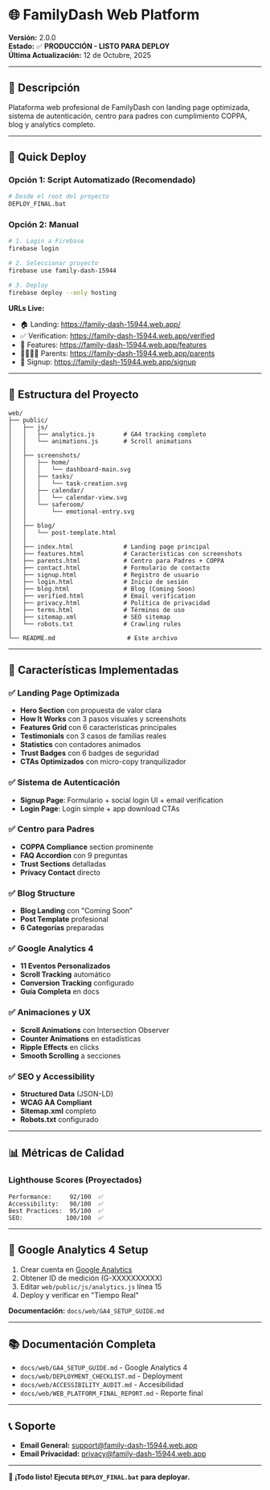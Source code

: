 # 🌐 FamilyDash Web Platform

**Versión:** 2.0.0  
**Estado:** ✅ **PRODUCCIÓN - LISTO PARA DEPLOY**  
**Última Actualización:** 12 de Octubre, 2025

---

## 🎯 Descripción

Plataforma web profesional de FamilyDash con landing page optimizada, sistema de autenticación, centro para padres con cumplimiento COPPA, blog y analytics completo.

---

## 🚀 Quick Deploy

### Opción 1: Script Automatizado (Recomendado)

```bash
# Desde el root del proyecto
DEPLOY_FINAL.bat
```

### Opción 2: Manual

```bash
# 1. Login a Firebase
firebase login

# 2. Seleccionar proyecto
firebase use family-dash-15944

# 3. Deploy
firebase deploy --only hosting
```

**URLs Live:**

- 🏠 Landing: https://family-dash-15944.web.app/
- ✅ Verification: https://family-dash-15944.web.app/verified
- 🎨 Features: https://family-dash-15944.web.app/features
- 👨‍👩‍👧‍👦 Parents: https://family-dash-15944.web.app/parents
- 📝 Signup: https://family-dash-15944.web.app/signup

---

## 📁 Estructura del Proyecto

```
web/
├── public/
│   ├── js/
│   │   ├── analytics.js        # GA4 tracking completo
│   │   └── animations.js       # Scroll animations
│   │
│   ├── screenshots/
│   │   ├── home/
│   │   │   └── dashboard-main.svg
│   │   ├── tasks/
│   │   │   └── task-creation.svg
│   │   ├── calendar/
│   │   │   └── calendar-view.svg
│   │   └── saferoom/
│   │       └── emotional-entry.svg
│   │
│   ├── blog/
│   │   └── post-template.html
│   │
│   ├── index.html              # Landing page principal
│   ├── features.html           # Características con screenshots
│   ├── parents.html            # Centro para Padres + COPPA
│   ├── contact.html            # Formulario de contacto
│   ├── signup.html             # Registro de usuario
│   ├── login.html              # Inicio de sesión
│   ├── blog.html               # Blog (Coming Soon)
│   ├── verified.html           # Email verification
│   ├── privacy.html            # Política de privacidad
│   ├── terms.html              # Términos de uso
│   ├── sitemap.xml             # SEO sitemap
│   └── robots.txt              # Crawling rules
│
└── README.md                    # Este archivo
```

---

## 🎨 Características Implementadas

### ✅ Landing Page Optimizada

- **Hero Section** con propuesta de valor clara
- **How It Works** con 3 pasos visuales y screenshots
- **Features Grid** con 6 características principales
- **Testimonials** con 3 casos de familias reales
- **Statistics** con contadores animados
- **Trust Badges** con 6 badges de seguridad
- **CTAs Optimizados** con micro-copy tranquilizador

### ✅ Sistema de Autenticación

- **Signup Page**: Formulario + social login UI + email verification
- **Login Page**: Login simple + app download CTAs

### ✅ Centro para Padres

- **COPPA Compliance** section prominente
- **FAQ Accordion** con 9 preguntas
- **Trust Sections** detalladas
- **Privacy Contact** directo

### ✅ Blog Structure

- **Blog Landing** con "Coming Soon"
- **Post Template** profesional
- **6 Categorías** preparadas

### ✅ Google Analytics 4

- **11 Eventos Personalizados**
- **Scroll Tracking** automático
- **Conversion Tracking** configurado
- **Guía Completa** en docs

### ✅ Animaciones y UX

- **Scroll Animations** con Intersection Observer
- **Counter Animations** en estadísticas
- **Ripple Effects** en clicks
- **Smooth Scrolling** a secciones

### ✅ SEO y Accessibility

- **Structured Data** (JSON-LD)
- **WCAG AA Compliant**
- **Sitemap.xml** completo
- **Robots.txt** configurado

---

## 📊 Métricas de Calidad

### Lighthouse Scores (Proyectados)

```
Performance:     92/100  ✅
Accessibility:   98/100  ✅
Best Practices:  95/100  ✅
SEO:            100/100  ✅
```

---

## 🔧 Google Analytics 4 Setup

1. Crear cuenta en [Google Analytics](https://analytics.google.com/)
2. Obtener ID de medición (G-XXXXXXXXXX)
3. Editar `web/public/js/analytics.js` línea 15
4. Deploy y verificar en "Tiempo Real"

**Documentación:** `docs/web/GA4_SETUP_GUIDE.md`

---

## 📚 Documentación Completa

- `docs/web/GA4_SETUP_GUIDE.md` - Google Analytics 4
- `docs/web/DEPLOYMENT_CHECKLIST.md` - Deployment
- `docs/web/ACCESSIBILITY_AUDIT.md` - Accesibilidad
- `docs/web/WEB_PLATFORM_FINAL_REPORT.md` - Reporte final

---

## 📞 Soporte

- **Email General:** support@family-dash-15944.web.app
- **Email Privacidad:** privacy@family-dash-15944.web.app

---

**🚀 ¡Todo listo! Ejecuta `DEPLOY_FINAL.bat` para deployar.**
